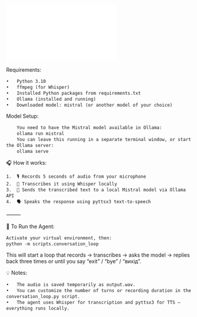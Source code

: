 ![Voice Agent Diagram](./1.pdf)

Requirements:

	•	Python 3.10
	•	ffmpeg (for Whisper)
	•	Installed Python packages from requirements.txt
	•	Ollama (installed and running)
	•	Downloaded model: mistral (or another model of your choice)

 Model Setup:

        You need to have the Mistral model available in Ollama:  
        ollama run mistral
        You can leave this running in a separate terminal window, or start the Ollama server:
        ollama serve

🎧 How it works:

	1.	🎙️ Records 5 seconds of audio from your microphone
	2.	🧠 Transcribes it using Whisper locally
	3.	💬 Sends the transcribed text to a local Mistral model via Ollama API
	4.	🗣️ Speaks the response using pyttsx3 text-to-speech

⸻

🧪 To Run the Agent:

    Activate your virtual environment, then:
    python -m scripts.conversation_loop

This will start a loop that records → transcribes → asks the model → replies back three times or until you say “exit” / “bye” / “вихід”.


💡 Notes:

	•	The audio is saved temporarily as output.wav.
	•	You can customize the number of turns or recording duration in the conversation_loop.py script.
	•	The agent uses Whisper for transcription and pyttsx3 for TTS — everything runs locally.
